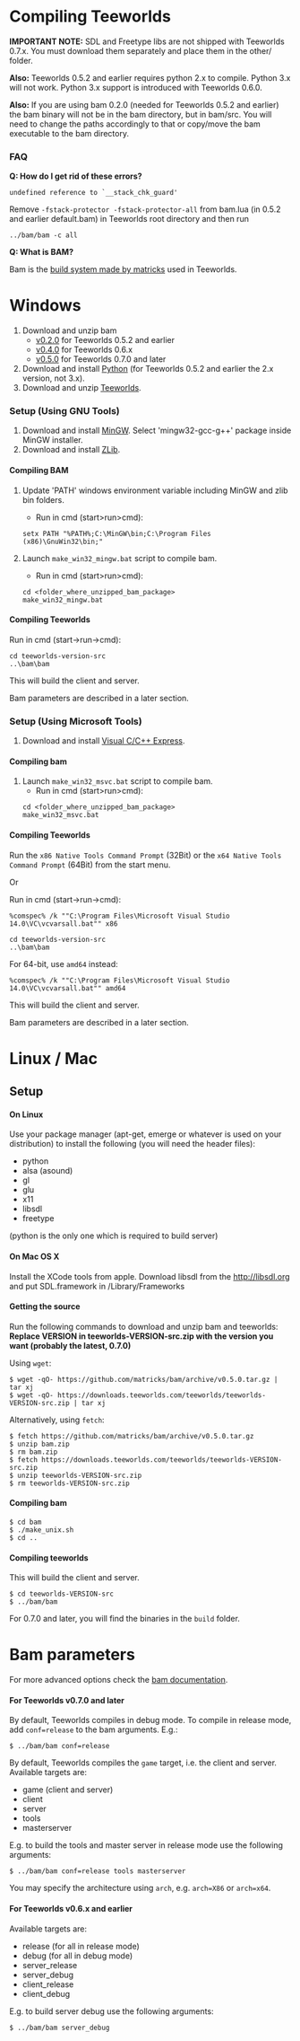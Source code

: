 # Compiling Teeworlds

**IMPORTANT NOTE:** SDL and Freetype libs are not shipped with Teeworlds 0.7.x. You must download them separately and place them in the other/ folder.

**Also:** Teeworlds 0.5.2 and earlier requires python 2.x to compile. Python 3.x will not work. Python 3.x support is introduced with Teeworlds 0.6.0.

**Also:** If you are using bam 0.2.0 (needed for Teeworlds 0.5.2 and earlier) the bam binary will not be in the bam directory, but in bam/src. You will need to change the paths accordingly to that or copy/move the bam executable to the bam directory.

### FAQ

**Q: How do I get rid of these errors?**

```
undefined reference to `__stack_chk_guard'
```

Remove `-fstack-protector -fstack-protector-all` from bam.lua (in 0.5.2 and earlier default.bam) in Teeworlds root directory and then run

```
../bam/bam -c all
```

**Q: What is BAM?**

Bam is the [build system made by matricks](http://matricks.github.io/bam/) used in Teeworlds.


# Windows

1. Download and unzip bam
    - [v0.2.0](http://github.com/downloads/matricks/bam/bam-0.2.0.zip) for Teeworlds 0.5.2 and earlier
    - [v0.4.0](http://github.com/downloads/matricks/bam/bam-0.4.0.zip) for Teeworlds 0.6.x
    - [v0.5.0](https://github.com/matricks/bam/archive/v0.5.0.zip) for Teeworlds 0.7.0 and later
2. Download and install [Python](https://www.python.org/download/) (for Teeworlds 0.5.2 and earlier the 2.x version, not 3.x).
4. Download and unzip [Teeworlds](https://www.teeworlds.com/?page=downloads).

### Setup (Using GNU Tools)

1. Download and install [MinGW](http://sourceforge.net/projects/mingw/files/latest/download?source=files). Select 'mingw32-gcc-g++' package inside MinGW installer.
2. Download and install [ZLib](http://gnuwin32.sourceforge.net/downlinks/zlib.php).

#### Compiling BAM

1. Update 'PATH' windows environment variable including MinGW and zlib bin folders.
    - Run in cmd (start>run>cmd):

    ```
    setx PATH "%PATH%;C:\MinGW\bin;C:\Program Files (x86)\GnuWin32\bin;"
    ```
2. Launch `make_win32_mingw.bat` script to compile bam.
    - Run in cmd (start>run>cmd):

    ```
    cd <folder_where_unzipped_bam_package>
    make_win32_mingw.bat
    ```

#### Compiling Teeworlds

Run in cmd (start->run->cmd):

```
cd teeworlds-version-src
..\bam\bam
```

This will build the client and server.

Bam parameters are described in a later section.

### Setup (Using Microsoft Tools)

1. Download and install [Visual C/C++ Express](https://www.visualstudio.com/post-download-vs/?sku=xdesk&clcid=0x409&telem=ga).

#### Compiling bam

1. Launch `make_win32_msvc.bat` script to compile bam.
    - Run in cmd (start>run>cmd):
    ```
    cd <folder_where_unzipped_bam_package>
    make_win32_msvc.bat
    ```

#### Compiling Teeworlds

Run the `x86 Native Tools Command Prompt` (32Bit) or the `x64 Native Tools Command Prompt` (64Bit) from the start menu.

Or

Run in cmd (start->run->cmd):

```
%comspec% /k ""C:\Program Files\Microsoft Visual Studio 14.0\VC\vcvarsall.bat"" x86

cd teeworlds-version-src
..\bam\bam
```

For 64-bit, use `amd64` instead:

```
%comspec% /k ""C:\Program Files\Microsoft Visual Studio 14.0\VC\vcvarsall.bat"" amd64
```

This will build the client and server. 

Bam parameters are described in a later section.


# Linux / Mac

## Setup

#### On Linux

Use your package manager (apt-get, emerge or whatever is used on your distribution) to install the following (you will need the header files):

- python
- alsa (asound)
- gl
- glu
- x11
- libsdl
- freetype

(python is the only one which is required to build server)

#### On Mac OS X

Install the XCode tools from apple. Download libsdl from the http://libsdl.org and put SDL.framework in /Library/Frameworks

#### Getting the source

Run the following commands to download and unzip bam and teeworlds:
**Replace VERSION in teeworlds-VERSION-src.zip with the version you want (probably the latest, 0.7.0)**

Using `wget`:

```
$ wget -qO- https://github.com/matricks/bam/archive/v0.5.0.tar.gz | tar xj
$ wget -qO- https://downloads.teeworlds.com/teeworlds/teeworlds-VERSION-src.zip | tar xj
```

Alternatively, using `fetch`:

```
$ fetch https://github.com/matricks/bam/archive/v0.5.0.tar.gz
$ unzip bam.zip
$ rm bam.zip
$ fetch https://downloads.teeworlds.com/teeworlds/teeworlds-VERSION-src.zip
$ unzip teeworlds-VERSION-src.zip
$ rm teeworlds-VERSION-src.zip
```

#### Compiling bam

```
$ cd bam
$ ./make_unix.sh
$ cd ..
```

#### Compiling teeworlds

This will build the client and server.

```
$ cd teeworlds-VERSION-src
$ ../bam/bam
```

For 0.7.0 and later, you will find the binaries in the `build` folder.

# Bam parameters

For more advanced options check the [bam documentation](http://matricks.github.io/bam/bam.html#5).



#### For Teeworlds v0.7.0 and later

By default, Teeworlds compiles in debug mode. To compile in release mode, add `conf=release` to the bam arguments. E.g.:

`$ ../bam/bam conf=release`

By default, Teeworlds compiles the `game` target, i.e. the client and server. Available targets are:

+ game (client and server)
+ client
+ server
+ tools
+ masterserver

E.g. to build the tools and master server in release mode use the following arguments:

`$ ../bam/bam conf=release tools masterserver`


You may specify the architecture using `arch`, e.g. `arch=X86` or `arch=x64`.

#### For Teeworlds v0.6.x and earlier

Available targets are:

+ release (for all in release mode)
+ debug (for all in debug mode)
+ server_release
+ server_debug
+ client_release
+ client_debug

E.g. to build server debug use the following arguments:

`$ ../bam/bam server_debug`
